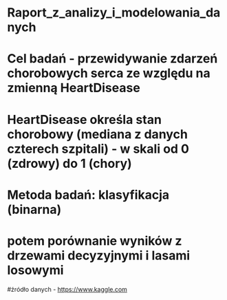 # Raport_z_analizy_i_modelowania_danych

# Cel badań - przewidywanie zdarzeń chorobowych serca ze względu na zmienną HeartDisease
# HeartDisease  określa stan chorobowy (mediana z danych czterech szpitali) - w skali od 0 (zdrowy) do 1 (chory)

# Metoda badań: klasyfikacja (binarna)
# potem porównanie wyników z drzewami decyzyjnymi i lasami losowymi

#źródło danych - https://www.kaggle.com
